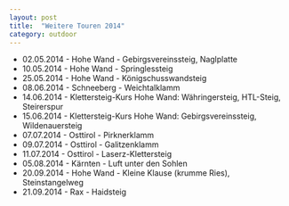 ```yaml
---
layout: post
title:  "Weitere Touren 2014"
category: outdoor
---
```

* 02.05.2014 - Hohe Wand - Gebirgsvereinssteig, Naglplatte
* 10.05.2014 - Hohe Wand - Springlessteig
* 25.05.2014 - Hohe Wand - Königschusswandsteig
* 08.06.2014 - Schneeberg - Weichtalklamm
* 14.06.2014 - Klettersteig-Kurs Hohe Wand: Währingersteig, HTL-Steig, Steirerspur
* 15.06.2014 - Klettersteig-Kurs Hohe Wand: Gebirgsvereinssteig, Wildenauersteig
* 07.07.2014 - Osttirol - Pirknerklamm
* 09.07.2014 - Osttirol - Galitzenklamm
* 11.07.2014 - Osttirol - Laserz-Klettersteig
* 05.08.2014 - Kärnten - Luft unter den Sohlen
* 20.09.2014 - Hohe Wand - Kleine Klause (krumme Ries), Steinstangelweg
* 21.09.2014 - Rax - Haidsteig
